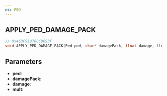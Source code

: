 ```yaml
---
ns: PED
---
```

## APPLY_PED_DAMAGE_PACK

```c
// 0x46DF918788CB093F
void APPLY_PED_DAMAGE_PACK(Ped ped, char* damagePack, float damage, float mult);
```

## Parameters
* **ped**:
* **damagePack**:
* **damage**:
* **mult**:
